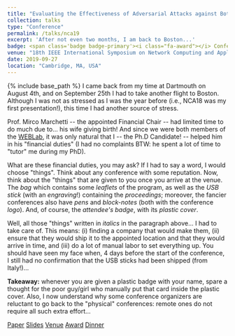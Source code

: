 ```yaml
---
title: "Evaluating the Effectiveness of Adversarial Attacks against Botnet Detectors"
collection: talks
type: "Conference"
permalink: /talks/nca19
excerpt: 'After not even two months, I am back to Boston...'
badge: <span class='badge badge-primary'><i class="fa-award"></i> Conference</span> 
venue: "18th IEEE International Symposium on Network Computing and Applications"
date: 2019-09-27
location: "Cambridge, MA, USA"
---
```

{% include base_path %} 
I came back from my time at Dartmouth on August 4th, and on September 25th I had to take another flight to Boston. Although I was not as stressed as I was the year before (i.e., NCA18 was my first presentation!), this time I had another source of stress.
 
Prof. Mirco Marchetti -- the appointed Financial Chair -- had limited time to do much due to... his wife giving birth! And since we were both members of the [WEBLab](https://weblab.ing.unimore.it/people/), it was only natural that I -- the Ph.D Candidate! -- helped him in his "financial duties" (I had no complaints BTW: he spent a lot of time to "tutor" me during my PhD).

What are these financial duties, you may ask? If I had to say a word, I would choose "things". Think about any conference with some reputation. Now, think about the "things" that are given to you once you arrive at the venue. The <i>bag</i> which contains some <i>leaflets</i> of the program, as well as the <i>USB stick</i> (with an <i>engraving</i>!) containing the <i>proceedings</i>; moreover, the fancier conferences also have <i>pens</i> and <i>block-notes</i> (both with the conference <i>logo</i>). And, of course, the <i>attendee's badge</i>, with its <i>plastic cover</i>.

Well, all those "things" written in <i>italics</i> in the paragraph above... I had to take care of. This means: (i) finding a company that would make them, (ii) ensure that they would ship it to the appointed location and that they would arrive in time, and (iii) do a lot of manual labor to set everything up. You should have seen my face when, 4 days before the start of the conference, I still had no confirmation that the USB sticks had been shipped (from Italy!)...

<b>Takeaway:</b> whenever you are given a plastic badge with your name, spare a thought for the poor guy/girl who manually put that card inside the plastic cover. Also, I now understand why some conference organizers are reluctant to go back to the "physical" conferences: remote ones do not require all such extra effort...

<a class="btn btn-outline-primary my-1 mr-1 btn-sm" href="{{ base_path }}/publications/nca19" target="_blank" rel="noopener">Paper</a>
<a class="btn btn-outline-primary my-1 mr-1 btn-sm" href="{{ base_path }}/files/papers/nca19/nca19_slides.pdf" target="_blank" rel="noopener">Slides</a>
<a class="btn btn-outline-primary my-1 mr-1 btn-sm" href="https://www.nca-ieee.org/2019/conference_program.html" target="_blank" rel="noopener">Venue</a>
<a class="btn btn-outline-primary my-1 mr-1 btn-sm" href="{{ base_path }}/files/talks/images/nca19_award.jpg" target="_blank" rel="noopener">Award</a>
<a class="btn btn-outline-primary my-1 mr-1 btn-sm" href="{{base_path}}/files/talks/images/nca19_dinner.jpg" target="_blank" rel="noopener">Dinner</a>